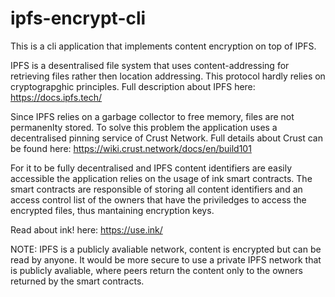 # ipfs-encrypt-cli

This is a cli application that implements content encryption on top of IPFS.

IPFS is a desentralised file system that uses content-addressing for retrieving files rather then location addressing.
This protocol hardly relies on cryptograpghic principles.
Full description about IPFS here: https://docs.ipfs.tech/

Since IPFS relies on a garbage collector to free memory, files are not permanenlty stored.
To solve this problem the application uses a decentralised pinning service of Crust Network.
Full details about Crust can be found here: https://wiki.crust.network/docs/en/build101

For it to be fully decentralised and IPFS content identifiers are easily accessible
the application relies on the usage of ink smart contracts.
The smart contracts are responsible of storing all content identifiers and
an access control list of the owners that have the priviledges to access the 
encrypted files, thus mantaining encryption keys.

Read about ink! here: https://use.ink/

NOTE: IPFS is a publicly avaliable network, content is encrypted but can be read by anyone.
It would be more secure to use a private IPFS network that is publicly avaliable,
where peers return the content only to the owners returned by the smart contracts.

